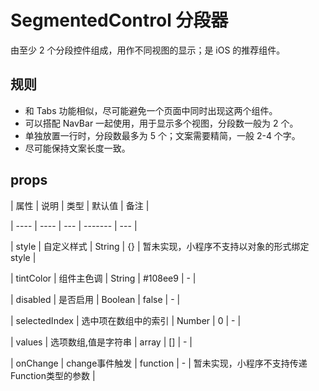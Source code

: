 # SegmentedControl 分段器

由至少 2 个分段控件组成，用作不同视图的显示；是 iOS 的推荐组件。

## 规则

- 和 Tabs 功能相似，尽可能避免一个页面中同时出现这两个组件。
- 可以搭配 NavBar 一起使用，用于显示多个视图，分段数一般为 2 个。
- 单独放置一行时，分段数最多为 5 个；文案需要精简，一般 2-4 个字。
- 尽可能保持文案长度一致。

## props

| 属性 | 说明 | 类型 | 默认值 | 备注 |

| ---- | ---- | --- | ------- | --- |

| style | 自定义样式 | String | {} | 暂未实现，小程序不支持以对象的形式绑定style |

| tintColor | 组件主色调 | String | #108ee9 | - |

| disabled | 是否启用 | Boolean | false | - |

| selectedIndex | 选中项在数组中的索引 | Number | 0 | - |

| values | 选项数组,值是字符串 | array | [] | - |

| onChange | change事件触发 | function | - | 暂未实现，小程序不支持传递Function类型的参数 |
